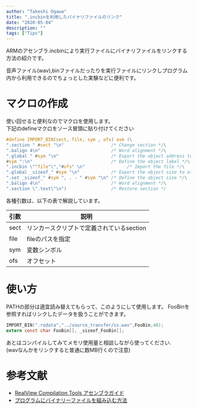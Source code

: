 ```yaml
---
author: "Takeshi Ogawa"
title: ".incbinを利用したバイナリファイルのリンク"
date: "2020-05-04"
description: ""
tags: ["Tips"]
---
```


ARMのアセンブラ.incbinにより実行ファイルにバイナリファイルをリンクする方法の紹介です。
<!--more-->

音声ファイル(wav),binファイルだったりを実行ファイルにリンクしプログラム内から利用できるのでちょっとした実験などに便利です。

# マクロの作成

使い回せると便利なのでマクロを使用します。  
下記のdefineマクロをソース冒頭に貼り付けてください


```c 
#define	IMPORT_BIN(sect, file, sym , ofs) asm (\
".section " #sect "\n"                  /* Change section */\
".balign 4\n"                           /* Word alignment */\
".global " #sym "\n"                    /* Export the object address to other modules */\
#sym ":\n"                              /* Define the object label */\
".incbin \""file"\","#ofs" \n"                /* Import the file */\
".global _sizeof_" #sym "\n"            /* Export the object size to other modules */\
".set _sizeof_" #sym ", . - " #sym "\n" /* Define the object size */\
".balign 4\n"                           /* Word alignment */\
".section \".text\"\n")                 /* Restore section */
```
各種引数は、以下の表で解説しています。  

|  引数  |  説明  |
| ---- | ---- |
|  sect  |  リンカースクリプトで定義されているsection  |
|  file  |  fileのパスを指定  |
|  sym   |  変数シンボル   |
|  ofs    |  オフセット   |

# 使い方
PATHの部分は適宜読み替えてもらって、このようにして使用します。
FooBinを参照すればリンクしたデータを扱うことができます。
```c 
IMPORT_BIN(".rodata","../source_transfer/ss.wav",FooBin,40);
extern const char FooBin[], _sizeof_FooBin[];
```

あとはコンパイルしてみてメモリ使用量と相談しながら使ってください.  
(wavなんかをリンクすると普通に数MB行くので注意)


# 参考文献
- [RealView Compilation Tools アセンブラガイド](http://infocenter.arm.com/help/index.jsp?topic=/com.arm.doc.dui0204ij/Caccaghf.html)
- [プログラムにバイナリーファイルを組み込む方法](http://www.narimatsu.net/blog/?p=4650)
